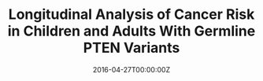 ---
title: Longitudinal Analysis of Cancer Risk in Children and Adults With Germline PTEN Variants
summary: Yehia L, Plitt G, Tushar AM, Joo J, et al. Longitudinal Analysis of Cancer Risk in Children and Adults With Germline PTEN Variants. JAMA Netw Open. 2023
tags:
  - Hematology & Oncology
date: '2016-04-27T00:00:00Z'

# Optional external URL for project (replaces project detail page).
external_link: https://jamanetwork-com.ccmain.ohionet.org/journals/jamanetworkopen/fullarticle/10.1001/jamanetworkopen.2023.9705

---